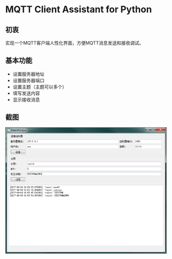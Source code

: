 # MQTT Client Assistant for Python

## 初衷
实现一个MQTT客户端人性化界面，方便MQTT消息发送和接收调试。

## 基本功能
- 设置服务器地址
- 设置服务器端口
- 设置主题（主题可以多个）
- 填写发送内容
- 显示接收消息


## 截图
![screenshot](/screenshot/screenshot.jpg)